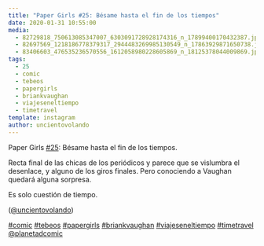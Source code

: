 ```yaml
---
title: "Paper Girls #25: Bésame hasta el fin de los tiempos"
date: 2020-01-31 10:55:00
media: 
  - 82729818_750613085347007_6303091728928174316_n_17899400170432387.jpg
  - 82697569_1218186778379317_2944483269985130549_n_17863929871650738.jpg
  - 83406603_476535236570556_1612058980228605869_n_18125378044009869.jpg
tags: 
  - 25
  - comic
  - tebeos
  - papergirls
  - briankvaughan
  - viajeseneltiempo
  - timetravel
template: instagram
author: uncientovolando
---
```


Paper Girls [#25](/tags/25): Bésame hasta el fin de los tiempos.


Recta final de las chicas de los periódicos y parece que se vislumbra el desenlace, y alguno de los giros finales. Pero conociendo a Vaughan quedará alguna sorpresa.


Es solo cuestión de tiempo.


([@uncientovolando](https://instagram.com/uncientovolando))






[#comic](/tags/comic) [#tebeos](/tags/tebeos) [#papergirls](/tags/papergirls) [#briankvaughan](/tags/briankvaughan) [#viajeseneltiempo](/tags/viajeseneltiempo) [#timetravel](/tags/timetravel) [@planetadcomic](https://instagram.com/planetadcomic)
